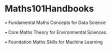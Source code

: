 # Maths101Handbooks

•	Fundamental Maths Concepts for Data Science

•	Core Maths Theory for Environmental Sciences

•	Foundation Maths Skills for Machine Learning
